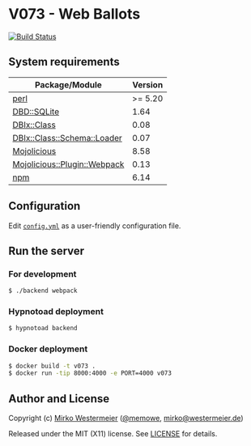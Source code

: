 V073 - Web Ballots
==================

[![Build Status](https://travis-ci.org/v073/v073.svg?branch=main)](https://travis-ci.org/v073/v073)

## System requirements

| Package/Module | Version |
|----------------|---------|
| [perl][perl] | >= 5.20 |
| [DBD::SQLite][sqlite] | 1.64 |
| [DBIx::Class][dbic] | 0.08 |
| [DBIx::Class::Schema::Loader][dbic-sl] | 0.07 |
| [Mojolicious][mojo] | 8.58 |
| [Mojolicious::Plugin::Webpack][mojowp] | 0.13 |
| [npm][npm] | 6.14 |

[perl]: https://www.perl.org/get.html
[sqlite]: https://metacpan.org/pod/DBD::SQLite
[dbic]: https://metacpan.org/pod/DBIx::Class
[dbic-sl]: https://metacpan.org/pod/DBIx::Class::Schema::Loader
[mojo]: https://metacpan.org/pod/Mojolicious
[mojowp]: https://metacpan.org/pod/Mojolicious::Plugin::Webpack
[npm]: https://nodejs.org/en/download/
[perlbrew]: https://perlbrew.pl/
[cpanm]: https://metacpan.org/pod/App::cpanminus

## Configuration

Edit [`config.yml`](config.yml) as a user-friendly configuration file.

## Run the server

### For development

```bash
$ ./backend webpack
```

### Hypnotoad deployment

```bash
$ hypnotoad backend
```

### Docker deployment

```bash
$ docker build -t v073 .
$ docker run -tip 8000:4000 -e PORT=4000 v073
```

## Author and License

Copyright (c) [Mirko Westermeier][mirko] ([\@memowe][mgh], [mirko@westermeier.de][mmail])

Released under the MIT (X11) license. See [LICENSE][mit] for details.

[mirko]: http://mirko.westermeier.de
[mgh]: https://github.com/memowe
[mmail]: mailto:mirko@westermeier.de
[mit]: LICENSE
